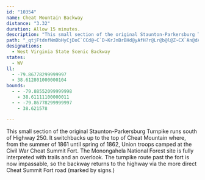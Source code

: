 ```yaml
---
id: "10354"
name: Cheat Mountain Backway
distance: "3.32"
duration: Allow 15 minutes.
description: "This small section of the original Staunton-Parkersburg Turnpike runs south of Highway 250."
path: "_qtjFtdnfNmDbHyCjDoC`CCd@~C`D~KrJnBrBHd@yAfH?r@Lr@b@l@Z~CX`An@dA^JPRBbA}@WuA}@yE}EeEsGeAqAe@Yc@BOLoBlHsAtAmCvE_@ZmFHi@Li@d@_AxBYXcCnAcC^}C?{@Nm@Zc@f@UvAXnEThAb@zDRrDI~@XzE"
designations:
  - West Virginia State Scenic Backway
states:
  - WV
ll:
  - -79.86778299999997
  - 38.612801000000104
bounds:
  - - -79.88552099999998
    - 38.61111100000011
  - - -79.86778299999997
    - 38.621578

---
```


This small section of the original Staunton-Parkersburg Turnpike runs south of Highway 250. It switchbacks up to the top of Cheat Mountain where, from the summer of 1861 until spring of 1862, Union troops camped at the Civil War Cheat Summit Fort. The Monongahela National Forest site is fully interpreted with trails and an overlook. The turnpike route past the fort is now impassable, so the backway returns to the highway via the more direct Cheat Summit Fort road (marked by signs.)
